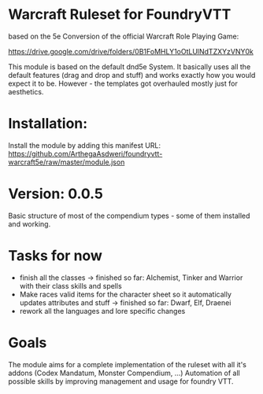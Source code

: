 # Warcraft Ruleset for FoundryVTT

based on the 5e Conversion of the official Warcraft Role Playing Game:

https://drive.google.com/drive/folders/0B1FoMHLY1oOtLUlNdTZXYzVNY0k

This module is based on the default dnd5e System. It basically uses all the default features (drag and drop and stuff) and works exactly how you would expect it to be. However - the templates got overhauled mostly just for aesthetics. 

# Installation:

Install the module by adding this manifest URL: https://github.com/ArthegaAsdweri/foundryvtt-warcraft5e/raw/master/module.json

# Version: 0.0.5

Basic structure of most of the compendium types - some of them installed and working.

# Tasks for now

- finish all the classes
  -> finished so far: Alchemist, Tinker and Warrior with their class skills and spells
- Make races valid items for the character sheet so it automatically updates attributes and stuff
  -> finished so far: Dwarf, Elf, Draenei 
- rework all the languages and lore specific changes

# Goals
The module aims for a complete implementation of the ruleset with all it's addons (Codex Mandatum, Monster Compendium, ...)
Automation of all possible skills by improving management and usage for foundry VTT.
